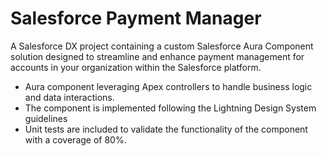 # Salesforce Payment Manager
A Salesforce DX project containing a custom Salesforce Aura Component solution designed to streamline and enhance payment management for accounts in your organization within the Salesforce platform.

- Aura component leveraging Apex controllers to handle business logic and data interactions.
- The component is implemented following the Lightning Design System guidelines
- Unit tests are included to validate the functionality of the component with a coverage of 80%.
